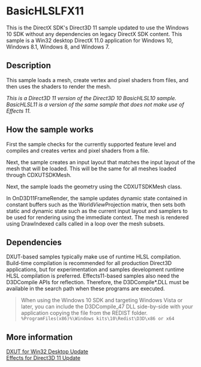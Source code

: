 # BasicHLSLFX11

This is the DirectX SDK's Direct3D 11 sample updated to use the Windows 10 SDK without any dependencies on legacy DirectX SDK content. This sample is a Win32 desktop DirectX 11.0 application for Windows 10, Windows 8.1, Windows 8, and Windows 7. 

## Description

This sample loads a mesh, create vertex and pixel shaders from files, and then uses the shaders to render the mesh.

*This is a Direct3D 11 version of the Direct3D 10 BasicHLSL10 sample. BasicHLSL11 is a version of the same sample that does not make use of Effects 11.*

## How the sample works

First the sample checks for the currently supported feature level and compiles and creates vertex and pixel shaders from a file.

Next, the sample creates an input layout that matches the input layout of the mesh that will be loaded. This will be the same for all meshes loaded through CDXUTSDKMesh.

Next, the sample loads the geometry using the CDXUTSDKMesh class.

In OnD3D11FrameRender, the sample updates dynamic state contained in constant buffers such as the World*View*Projection matrix, then sets both static and dynamic state such as the current input layout and samplers to be used for rendering using the immediate context. The mesh is rendered using DrawIndexed calls called in a loop over the mesh subsets.

## Dependencies

DXUT-based samples typically make use of runtime HLSL compilation. Build-time compilation is recommended for all production Direct3D applications, but for experimentation and samples development runtime HLSL compilation is preferred. Effects11-based samples also need the D3DCompile APIs for reflection. Therefore, the D3DCompile*.DLL must be available in the search path when these programs are executed.

> When using the Windows 10 SDK and targeting Windows Vista or later, you can include the D3DCompile_47 DLL side-by-side with your application copying the file from the REDIST folder. `%ProgramFiles(x86)%\Windows kits\10\Redist\D3D\x86 or x64`

## More information

[DXUT for Win32 Desktop Update](https://walbourn.github.io/dxut-for-win32-desktop-update/)   
[Effects for Direct3D 11 Update](https://walbourn.github.io/effects-for-direct3d-11-update/)

